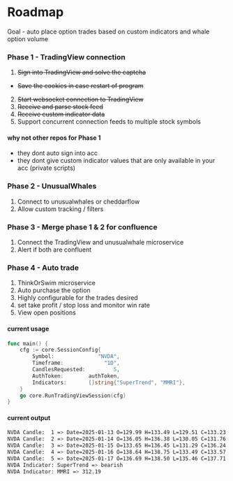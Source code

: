 # Roadmap

Goal - auto place option trades based on custom indicators and whale option volume

### Phase 1 - TradingView connection

1. ~~Sign into TradingView and solve the captcha~~

* ~~Save the cookies in case restart of program~~

2. ~~Start websocket connection to TradingView~~
3. ~~Receive and parse stock feed~~
4. ~~Receive custom indicator data~~
5. Support concurrent connection feeds to multiple stock symbols

#### why not other repos for Phase 1

- they dont auto sign into acc
- they dont give custom indicator values that are only available in your acc (private scripts)

### Phase 2 - UnusualWhales

1. Connect to unusualwhales or cheddarflow
2. Allow custom tracking / filters

### Phase 3 - Merge phase 1 & 2 for confluence

1. Connect the TradingView and unusualwhale microservice
2. Alert if both are confluent

### Phase 4 - Auto trade

1. ThinkOrSwim microservice
2. Auto purchase the option
3. Highly configurable for the trades desired
4. set take profit / stop loss and monitor win rate
5. View open positions

#### current usage

```go
func main() {
    cfg := core.SessionConfig{
        Symbol:              "NVDA",
        Timeframe:             "1D",
        CandlesRequested:         5,
        AuthToken:        authToken,
        Indicators:       []string{"SuperTrend", "MMRI"},
    }
    go core.RunTradingViewSession(cfg)
}
```

#### current output
```bash
NVDA Candle:  1 => Date=2025-01-13 O=129.99 H=133.49 L=129.51 C=133.23 Vol=204808914
NVDA Candle:  2 => Date=2025-01-14 O=136.05 H=136.38 L=130.05 C=131.76 Vol=195590485
NVDA Candle:  3 => Date=2025-01-15 O=133.65 H=136.45 L=131.29 C=136.24 Vol=185217338
NVDA Candle:  4 => Date=2025-01-16 O=138.64 H=138.75 L=133.49 C=133.57 Vol=209235583
NVDA Candle:  5 => Date=2025-01-17 O=136.69 H=138.50 L=135.46 C=137.71 Vol=201188760
NVDA Indicator: SuperTrend => bearish
NVDA Indicator: MMRI => 312.19
```
